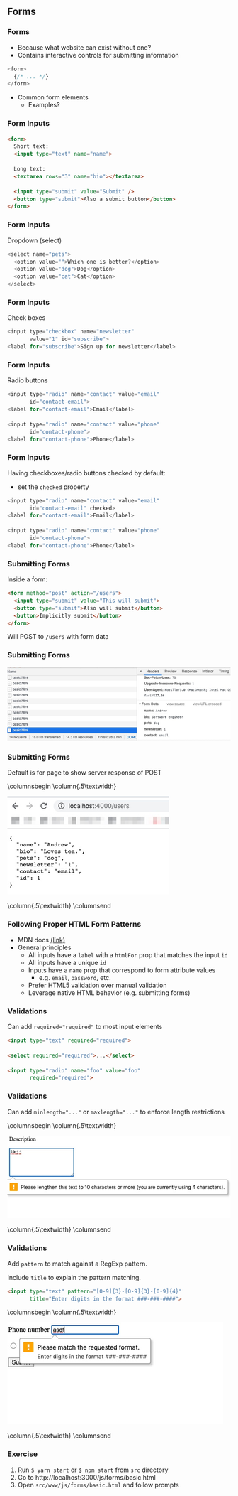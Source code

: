 ## Forms

### Forms

* Because what website can exist without one?
* Contains interactive controls for submitting information

```javascript
<form>
  {/* ... */}
</form>
```

* Common form elements
    * Examples?

### Form Inputs

```html
<form>
  Short text:
  <input type="text" name="name">

  Long text:
  <textarea rows="3" name="bio"></textarea>

  <input type="submit" value="Submit" />
  <button type="submit">Also a submit button</button>
</form>
```

### Form Inputs

Dropdown (select)

```javascript
<select name="pets">
  <option value="">Which one is better?</option>
  <option value="dog">Dog</option>
  <option value="cat">Cat</option>
</select>
```

### Form Inputs

Check boxes

```javascript
<input type="checkbox" name="newsletter" 
       value="1" id="subscribe">
<label for="subscribe">Sign up for newsletter</label>
```

### Form Inputs

Radio buttons

```javascript
<input type="radio" name="contact" value="email"
       id="contact-email">
<label for="contact-email">Email</label>

<input type="radio" name="contact" value="phone"
       id="contact-phone">
<label for="contact-phone">Phone</label>
```

### Form Inputs

Having checkboxes/radio buttons checked by default:

- set the `checked` property

```javascript
<input type="radio" name="contact" value="email"
       id="contact-email" checked>
<label for="contact-email">Email</label>

<input type="radio" name="contact" value="phone"
       id="contact-phone">
<label for="contact-phone">Phone</label>
```


### Submitting Forms

Inside a form:

```html
<form method="post" action="/users">
  <input type="submit" value="This will submit">
  <button type="submit">Also will submit</button>
  <button>Implicitly submit</button>
</form>
```

Will POST to `/users` with form data

### Submitting Forms

![](./images/submit.jpg)

### Submitting Forms

Default is for page to show server response of POST

\columnsbegin \column{.5\textwidth}

![](./images/server-response.jpg)

\column{.5\textwidth}
\columnsend

### Following Proper HTML Form Patterns

* MDN docs [(link)](https://developer.mozilla.org/en-US/docs/Web/HTML/Element/form)
* General principles
  * All inputs have a `label` with a `htmlFor` prop that matches the input `id`
  * All inputs have a unique `id`
  * Inputs have a `name` prop that correspond to form attribute values
    * e.g. `email`, `password`, etc.
  * Prefer HTML5 validation over manual validation
  * Leverage native HTML behavior (e.g. submitting forms)

### Validations

Can add `required="required"` to most input elements

```html
<input type="text" required="required">

<select required="required">...</select>

<input type="radio" name="foo" value="foo" 
       required="required">
```

### Validations

Can add `minlength="..."` or `maxlength="..."` to enforce length restrictions

\columnsbegin \column{.5\textwidth}

![](./images/validate-length.jpg)

\column{.5\textwidth}
\columnsend

### Validations

Add `pattern` to match against a RegExp pattern.

Include `title` to explain the pattern matching.

```html
<input type="text" pattern="[0-9]{3}-[0-9]{3}-[0-9]{4}" 
       title="Enter digits in the format ###-###-####">
```

\columnsbegin \column{.5\textwidth}

![](./images/validate-pattern.jpg)

\column{.5\textwidth}
\columnsend

### Exercise

1. Run `$ yarn start` or `$ npm start` from `src` directory
1. Go to http://localhost:3000/js/forms/basic.html
1. Open `src/www/js/forms/basic.html` and follow prompts
